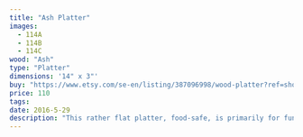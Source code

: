 ```yaml
---
title: "Ash Platter"
images:
  - 114A
  - 114B
  - 114C
wood: "Ash"
type: "Platter"
dimensions: '14" x 3"'
buy: "https://www.etsy.com/se-en/listing/387096998/wood-platter?ref=shop_home_active_32"
price: 110
tags:
date: 2016-5-29
description: "This rather flat platter, food-safe, is primarily for function. It is quite attractive in its simplicity. It's about 14 inches in diameter with a gentle sloping underside. It would work really well on a coffee table as a casual container for small objects, papers, mail, or as a stand alone source of comfort"
---
```

